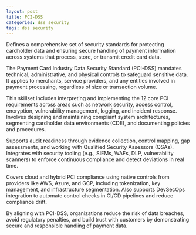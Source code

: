 ```yaml
---
layout: post
title: PCI-DSS
categories: dss security
tags: dss security
---
```


Defines a comprehensive set of security standards for protecting cardholder data and ensuring secure handling of payment information across systems that process, store, or transmit credit card data.

<!--more-->

The Payment Card Industry Data Security Standard (PCI-DSS) mandates technical, administrative, and physical controls to safeguard sensitive data. It applies to merchants, service providers, and any entities involved in payment processing, regardless of size or transaction volume.

This skillset includes interpreting and implementing the 12 core PCI requirements across areas such as network security, access control, encryption, vulnerability management, logging, and incident response. Involves designing and maintaining compliant system architectures, segmenting cardholder data environments (CDE), and documenting policies and procedures.

Supports audit readiness through evidence collection, control mapping, gap assessments, and working with Qualified Security Assessors (QSAs). Integrates with security tooling (e.g., SIEMs, WAFs, DLP, vulnerability scanners) to enforce continuous compliance and detect deviations in real time.

Covers cloud and hybrid PCI compliance using native controls from providers like AWS, Azure, and GCP, including tokenization, key management, and infrastructure segmentation. Also supports DevSecOps integration to automate control checks in CI/CD pipelines and reduce compliance drift.

By aligning with PCI-DSS, organizations reduce the risk of data breaches, avoid regulatory penalties, and build trust with customers by demonstrating secure and responsible handling of payment data.